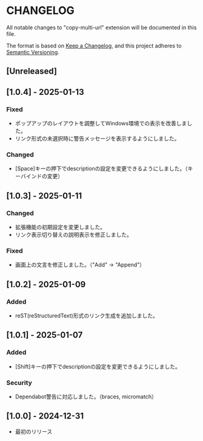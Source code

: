 # CHANGELOG

All notable changes to "copy-multi-url" extension will be documented in this file.

The format is based on [Keep a Changelog](https://keepachangelog.com/en/1.1.0/),
and this project adheres to [Semantic Versioning](https://semver.org/spec/v2.0.0.html).

## [Unreleased]

## [1.0.4] - 2025-01-13

### Fixed

- ポップアップのレイアウトを調整してWindows環境での表示を改善しました。
- リンク形式の未選択時に警告メッセージを表示するようにしました。

### Changed

- [Space]キーの押下でdescriptionの設定を変更できるようにしました。（キーバインドの変更）

## [1.0.3] - 2025-01-11

### Changed

- 拡張機能の初期設定を変更しました。
- リンク表示切り替えの説明表示を修正しました。

### Fixed

- 画面上の文言を修正しました。（"Add" → "Append"）

## [1.0.2] - 2025-01-09

### Added

- reST(reStructuredText)形式のリンク生成を追加しました。

## [1.0.1] - 2025-01-07

### Added

- [Shift]キーの押下でdescriptionの設定を変更できるようにしました。

### Security

- Dependabot警告に対応しました。（braces, micromatch）

## [1.0.0] - 2024-12-31

- 最初のリリース

